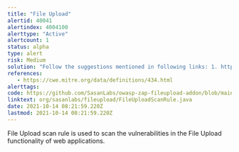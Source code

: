 ```yaml
---
title: "File Upload"
alertid: 40041
alertindex: 4004100
alerttype: "Active"
alertcount: 1
status: alpha
type: alert
risk: Medium
solution: "Follow the suggestions mentioned in following links: 1. https://portswigger.net/kb/issues/00500980_file-upload-functionality 2. https://www.youtube.com/watch?v=CmF9sEyKZNo"
references:
   - https://cwe.mitre.org/data/definitions/434.html
alerttags: 
code: https://github.com/SasanLabs/owasp-zap-fileupload-addon/blob/main/src/main/java/org/sasanlabs/fileupload/FileUploadScanRule.java
linktext: org/sasanlabs/fileupload/FileUploadScanRule.java
date: 2021-10-14 08:21:59.220Z
lastmod: 2021-10-14 08:21:59.220Z
---
```

File Upload scan rule is used to scan the vulnerabilities in the File Upload functionality of web applications.
